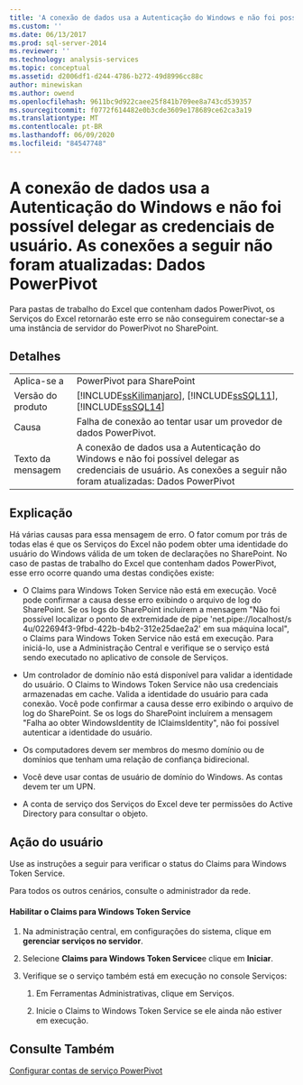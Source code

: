 ```yaml
---
title: 'A conexão de dados usa a Autenticação do Windows e não foi possível delegar as credenciais de usuário. As seguintes conexões não foram atualizadas: dados PowerPivot | Microsoft Docs'
ms.custom: ''
ms.date: 06/13/2017
ms.prod: sql-server-2014
ms.reviewer: ''
ms.technology: analysis-services
ms.topic: conceptual
ms.assetid: d2006df1-d244-4786-b272-49d8996cc88c
author: minewiskan
ms.author: owend
ms.openlocfilehash: 9611bc9d922caee25f841b709ee8a743cd539357
ms.sourcegitcommit: f0772f614482e0b3cde3609e178689ce62ca3a19
ms.translationtype: MT
ms.contentlocale: pt-BR
ms.lasthandoff: 06/09/2020
ms.locfileid: "84547748"
---
```

# <a name="the-data-connection-uses-windows-authentication-and-user-credentials-could-not-be-delegated-the-following-connections-failed-to-refresh-powerpivot-data"></a>A conexão de dados usa a Autenticação do Windows e não foi possível delegar as credenciais de usuário. As conexões a seguir não foram atualizadas: Dados PowerPivot
  Para pastas de trabalho do Excel que contenham dados PowerPivot, os Serviços do Excel retornarão este erro se não conseguirem conectar-se a uma instância de servidor do PowerPivot no SharePoint.  
  
## <a name="details"></a>Detalhes  
  
|||  
|-|-|  
|Aplica-se a|PowerPivot para SharePoint|  
|Versão do produto|[!INCLUDE[ssKilimanjaro](../../includes/sskilimanjaro-md.md)], [!INCLUDE[ssSQL11](../../includes/sssql11-md.md)], [!INCLUDE[ssSQL14](../../includes/sssql14-md.md)]|  
|Causa|Falha de conexão ao tentar usar um provedor de dados PowerPivot.|  
|Texto da mensagem|A conexão de dados usa a Autenticação do Windows e não foi possível delegar as credenciais de usuário. As conexões a seguir não foram atualizadas: Dados PowerPivot|  
  
## <a name="explanation"></a>Explicação  
 Há várias causas para essa mensagem de erro. O fator comum por trás de todas elas é que os Serviços do Excel não podem obter uma identidade do usuário do Windows válida de um token de declarações no SharePoint. No caso de pastas de trabalho do Excel que contenham dados PowerPivot, esse erro ocorre quando uma destas condições existe:  
  
-   O Claims para Windows Token Service não está em execução. Você pode confirmar a causa desse erro exibindo o arquivo de log do SharePoint. Se os logs do SharePoint incluírem a mensagem "Não foi possível localizar o ponto de extremidade de pipe 'net.pipe://localhost/s 4u/022694f3-9fbd-422b-b4b2-312e25dae2a2' em sua máquina local", o Claims para Windows Token Service não está em execução. Para iniciá-lo, use a Administração Central e verifique se o serviço está sendo executado no aplicativo de console de Serviços.  
  
-   Um controlador de domínio não está disponível para validar a identidade do usuário. O Claims to Windows Token Service não usa credenciais armazenadas em cache. Valida a identidade do usuário para cada conexão. Você pode confirmar a causa desse erro exibindo o arquivo de log do SharePoint. Se os logs do SharePoint incluírem a mensagem "Falha ao obter WindowsIdentity de IClaimsIdentity", não foi possível autenticar a identidade do usuário.  
  
-   Os computadores devem ser membros do mesmo domínio ou de domínios que tenham uma relação de confiança bidirecional.  
  
-   Você deve usar contas de usuário de domínio do Windows. As contas devem ter um UPN.  
  
-   A conta de serviço dos Serviços do Excel deve ter permissões do Active Directory para consultar o objeto.  
  
## <a name="user-action"></a>Ação do usuário  
 Use as instruções a seguir para verificar o status do Claims para Windows Token Service.  
  
 Para todos os outros cenários, consulte o administrador da rede.  
  
#### <a name="enable-claims-to-windows-token-service"></a>Habilitar o Claims para Windows Token Service  
  
1.  Na administração central, em configurações do sistema, clique em **gerenciar serviços no servidor**.  
  
2.  Selecione **Claims para Windows Token Service**e clique em **Iniciar**.  
  
3.  Verifique se o serviço também está em execução no console Serviços:  
  
    1.  Em Ferramentas Administrativas, clique em Serviços.  
  
    2.  Inicie o Claims to Windows Token Service se ele ainda não estiver em execução.  
  
## <a name="see-also"></a>Consulte Também  
 [Configurar contas de serviço PowerPivot](configure-power-pivot-service-accounts.md)  
  
  
